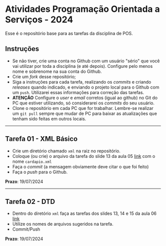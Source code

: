 # Atividades Programação Orientada a Serviços - 2024

Esse é o repositório base para as tarefas da disciplina de POS.

## Instruções

- Se não tiver, crie uma conta no Github com um usuário "sério" que você vai utilizar por toda a disciplina (e até depois). Configure pelo menos nome e sobrenome na sua conta do Github.
- Crie um *fork* desse repositório;
- Siga a instruções para cada tarefa, realizando os *commits* e criando *releases* quando indicado, e enviando o projeto local para o Github com um `push`. Utilizarei essas informações para correção das tarefas.
- **ATENÇÃO** Configure o *user* e *email* corretos (igual ao github) no Git do PC que estiver utilizando, só considerarei os *commits* do seu usuário.
- Clone o repositório em cada PC que for trabalhar. Lembre-se realizar um `git pull` sempre que mudar de PC para baixar as atualizações que tenham sido feitas em outros locais.

---
## Tarefa 01 - XML Básico
- Crie um diretório chamado `xml` na raiz no repositório.
- Coloque (ou crie) o arquivo da tarefa do slide 13 da aula 05 [link](https://dvcirilo.github.io/pos-ifrn/build/aula05.html#13) com o nome `cardapio.xml`
- Faça o *commit* (a mensagem obviamente deve citar o que foi feito)
- Faça o *push* para o Github.

**Prazo**: 19/07/2024

---
## Tarefa 02 - DTD
- Dentro do diretório `xml` faça as tarefas dos slides 13, 14 e 15 da aula 06 [link](https://dvcirilo.github.io/pos-ifrn/build/aula06.html#13)
- Utilize os nomes de arquivos sugeridos na tarefa.
- Commit/Push 

**Prazo**: 19/07/2024
